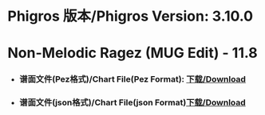 
# Phigros 版本/Phigros Version:  3.10.0

# __Non-Melodic Ragez (MUG Edit) - 11.8__

- ### __谱面文件(Pez格式)/Chart File(Pez Format):  [下载/Download](https://github.com/Po6647A/PAR/releases/download/3.10.0/0)__

- ### __谱面文件(json格式)/Chart File(json Format)[下载/Download](https://github.com/Po6647A/PAR/releases/download/3.10.0/884.json)__

